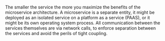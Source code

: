 The smaller the service the more you maximize the benefits of the microservice architecture. A microservice is a separate entity, it might be deployed as an isolated service on a platform as a service (PAAS), or it might be its own operating system process. All communication between the services themselves are via network calls, to enforce separation between the services and avoid the perils of tight coupling.